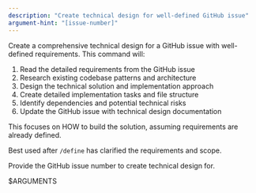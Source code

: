 ```yaml
---
description: "Create technical design for well-defined GitHub issue"
argument-hint: "[issue-number]"
---
```

Create a comprehensive technical design for a GitHub issue with well-defined requirements. This command will:

1. Read the detailed requirements from the GitHub issue
2. Research existing codebase patterns and architecture
3. Design the technical solution and implementation approach
4. Create detailed implementation tasks and file structure
5. Identify dependencies and potential technical risks
6. Update the GitHub issue with technical design documentation

This focuses on HOW to build the solution, assuming requirements are already defined.

Best used after `/define` has clarified the requirements and scope.

Provide the GitHub issue number to create technical design for.

$ARGUMENTS

